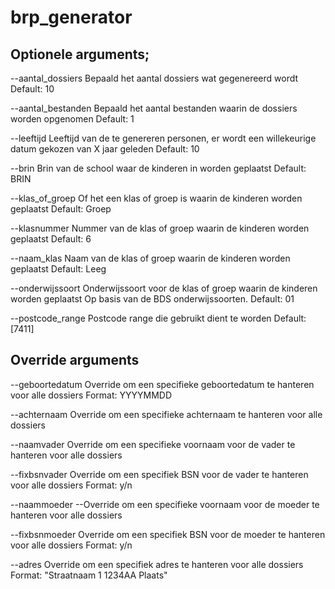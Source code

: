 # brp_generator

## Optionele arguments;

--aantal_dossiers
Bepaald het aantal dossiers wat gegenereerd wordt
Default: 10

--aantal_bestanden
Bepaald het aantal bestanden waarin de dossiers worden opgenomen
Default: 1

--leeftijd
Leeftijd van de te genereren personen, er wordt een willekeurige datum gekozen van X jaar geleden
Default: 10

--brin
Brin van de school waar de kinderen in worden geplaatst
Default: BRIN

--klas_of_groep
Of het een klas of groep is waarin de kinderen worden geplaatst
Default: Groep

--klasnummer
Nummer van de klas of groep waarin de kinderen worden geplaatst
Default: 6

--naam_klas
Naam van de klas of groep waarin de kinderen worden geplaatst
Default: Leeg

--onderwijssoort
Onderwijssoort voor de klas of groep waarin de kinderen worden geplaatst
Op basis van de BDS onderwijssoorten.
Default: 01

--postcode_range
Postcode range die gebruikt dient te worden
Default: [7411]

## Override arguments

--geboortedatum
Override om een specifieke geboortedatum te hanteren voor alle dossiers
Format: YYYYMMDD

--achternaam
Override om een specifieke achternaam te hanteren voor alle dossiers

--naamvader
Override om een specifieke voornaam voor de vader te hanteren voor alle dossiers

--fixbsnvader
Override om een specifiek BSN voor de vader te hanteren voor alle dossiers
Format: y/n

--naammoeder
--Override om een specifieke voornaam voor de moeder te hanteren voor alle dossiers

--fixbsnmoeder
Override om een specifiek BSN voor de moeder te hanteren voor alle dossiers
Format: y/n

--adres
Override om een specifiek adres te hanteren voor alle dossiers
Format: "Straatnaam 1 1234AA Plaats"
